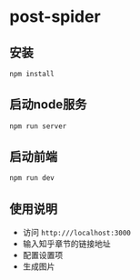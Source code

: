 # post-spider

## 安装

```sh
npm install
```

## 启动node服务

```sh
npm run server
```

## 启动前端

```sh
npm run dev
```

## 使用说明

- 访问  `http:///localhost:3000` 
- 输入知乎章节的链接地址
- 配置设置项
- 生成图片


